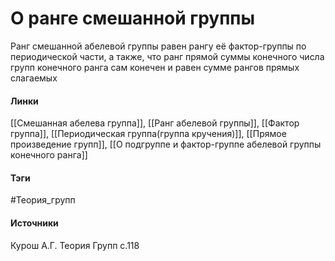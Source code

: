 # О ранге смешанной группы
Ранг смешанной абелевой группы равен рангу её фактор-группы по периодической части, а также, что ранг прямой суммы конечного числа групп конечного ранга сам конечен и равен сумме рангов прямых слагаемых

#### Линки
 [[Смешанная абелева группа]],
 [[Ранг абелевой группы]],
 [[Фактор группа]],
 [[Периодическая группа(группа кручения)]],
 [[Прямое произведение групп]],
 [[О подгруппе и фактор-группе абелевой группы конечного ранга]]
#### Тэги
 #Теория_групп 
#### Источники
 Курош А.Г. Теория Групп с.118